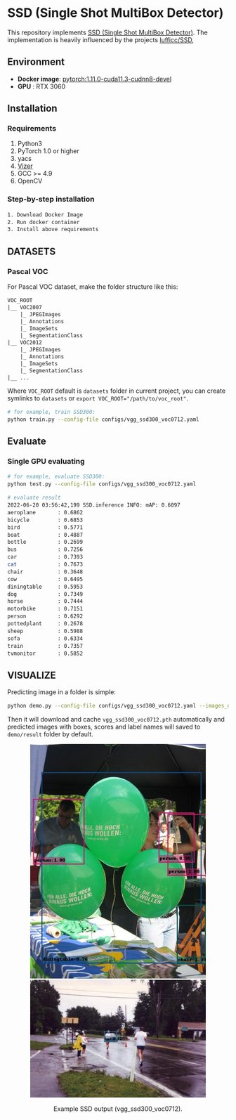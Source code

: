 # SSD (Single Shot MultiBox Detector)


This repository implements [SSD (Single Shot MultiBox Detector)](https://arxiv.org/abs/1512.02325). 
The implementation is heavily influenced by the projects [lufficc/SSD](https://github.com/lufficc/SSD), 



## Environment

- **Docker image**: [pytorch:1.11.0-cuda11.3-cudnn8-devel](https://hub.docker.com/r/pytorch/pytorch/tags?page=1&name=1.11)
- **GPU** : RTX 3060

## Installation
### Requirements

1. Python3
1. PyTorch 1.0 or higher
1. yacs
1. [Vizer](https://github.com/lufficc/Vizer)
1. GCC >= 4.9
1. OpenCV


### Step-by-step installation

```bash
1. Download Docker Image
2. Run docker container 
3. Install above requirements
```

## DATASETS

### Pascal VOC

For Pascal VOC dataset, make the folder structure like this:
```
VOC_ROOT
|__ VOC2007
    |_ JPEGImages
    |_ Annotations
    |_ ImageSets
    |_ SegmentationClass
|__ VOC2012
    |_ JPEGImages
    |_ Annotations
    |_ ImageSets
    |_ SegmentationClass
|__ ...
```
Where `VOC_ROOT` default is `datasets` folder in current project, you can create symlinks to `datasets` or `export VOC_ROOT="/path/to/voc_root"`.



```bash
# for example, train SSD300:
python train.py --config-file configs/vgg_ssd300_voc0712.yaml
```

## Evaluate

### Single GPU evaluating

```bash
# for example, evaluate SSD300:
python test.py --config-file configs/vgg_ssd300_voc0712.yaml
```

```bash
# evaluate result
2022-06-20 03:56:42,199 SSD.inference INFO: mAP: 0.6097
aeroplane       : 0.6862
bicycle         : 0.6853
bird            : 0.5771
boat            : 0.4887
bottle          : 0.2699
bus             : 0.7256
car             : 0.7393
cat             : 0.7673
chair           : 0.3648
cow             : 0.6495
diningtable     : 0.5953
dog             : 0.7349
horse           : 0.7444
motorbike       : 0.7151
person          : 0.6292
pottedplant     : 0.2678
sheep           : 0.5988
sofa            : 0.6334
train           : 0.7357
tvmonitor       : 0.5852
```

## VISUALIZE

Predicting image in a folder is simple:
```bash
python demo.py --config-file configs/vgg_ssd300_voc0712.yaml --images_dir demo --ckpt https://github.com/lush-toner/SSD/releases/download/1.0/model_final.pth
```
Then it will download and cache `vgg_ssd300_voc0712.pth` automatically and predicted images with boxes, scores and label names will saved to `demo/result` folder by default.


<div align="center">
  <img src="figures/2012_004330.jpg" width="400px" />
  <img src="figures/2012_004292.jpg" width="400px" />
  <p>Example SSD output (vgg_ssd300_voc0712).</p>
</div>